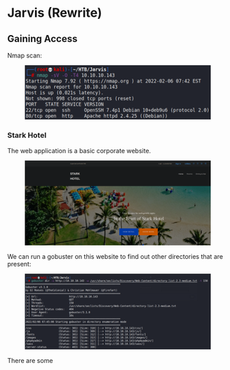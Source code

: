 # Jarvis (Rewrite)

## Gaining Access

Nmap scan:

<figure><img src="../../../.gitbook/assets/image (6) (1).png" alt=""><figcaption></figcaption></figure>

### Stark Hotel

The web application is a basic corporate website.

<figure><img src="../../../.gitbook/assets/image (3) (4).png" alt=""><figcaption></figcaption></figure>

We can run a gobuster on this website to find out other directories that are present:

<figure><img src="../../../.gitbook/assets/image (12) (2).png" alt=""><figcaption></figcaption></figure>

There are some&#x20;

